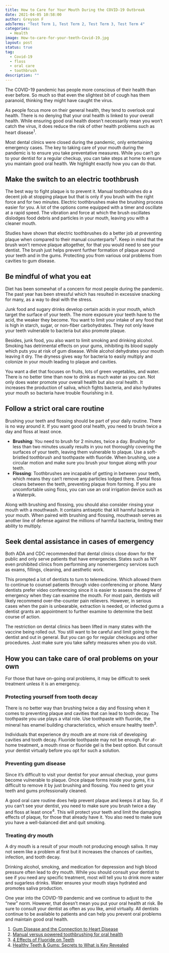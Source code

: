 ```yaml
---
title: How to Care for Your Mouth During the COVID-19 Outbreak
date: 2021-04-05 10:58:00
author: Greyson F
adsTerms: "Test Term 1, Test Term 2, Test Term 3, Test Term 4"
categories:
  - Health
image: How-to-care-for-your-teeth-Covid-19.jpg
layout: post
status: true
tag:
  - Covid-19
  - floss
  - oral care
  - toothbrush
description: ""
---
```


The COVID-19 pandemic has people more conscious of their health than ever before. So much so that even the slightest bit of cough has them paranoid, thinking they might have caught the virus.

As people focus more on their general health, they tend to overlook oral health. There is no denying that your oral health is linked to your overall health. While ensuring good oral health doesn’t necessarily mean you won’t catch the virus, it does reduce the risk of other health problems such as heart disease<sup>1</sup>.

Most dental clinics were closed during the pandemic, only entertaining emergency cases. The key to taking care of your mouth during the pandemic is to ensure you take preventative measures. While you can’t go to your dentist for a regular checkup, you can take steps at home to ensure you maintain good oral health. We highlight exactly how you can do that.

## Make the switch to an electric toothbrush

The best way to fight plaque is to prevent it. Manual toothbrushes do a decent job at stopping plaque but that is only if you brush with the right force and for two minutes. Electric toothbrushes make the brushing process easier for you. A lot of the options come equipped with a timer and oscillate at a rapid speed. The vibration and force at which the brush oscillates dislodges food debris and particles in your mouth, leaving you with a cleaner mouth.

Studies have shown that electric toothbrushes do a better job at preventing plaque when compared to their manual counterparts<sup>2</sup>. Keep in mind that the brush won’t remove plaque altogether, for that you would need to see your dentist. The brush just helps prevent further formation of plaque around your teeth and in the gums. Protecting you from various oral problems from cavities to gum disease.

## Be mindful of what you eat

Diet has been somewhat of a concern for most people during the pandemic. The past year has been stressful which has resulted in excessive snacking for many, as a way to deal with the stress.

Junk food and sugary drinks develop certain acids in your mouth, which target the surface of your teeth. The more exposure your teeth have to the acid, the weaker they become. You want to limit your intake of any food that is high in starch, sugar, or non-fiber carbohydrates. They not only leave your teeth vulnerable to bacteria but also promote plaque.

Besides, junk food, you also want to limit smoking and drinking alcohol. Smoking has detrimental effects on your gums, inhibiting its blood supply which puts you at risk of gum disease. While alcohol dehydrates your mouth leaving it dry. The dryness gives way for bacteria to easily multiply and colonize in your mouth leading to plaque and cavities.

You want a diet that focuses on fruits, lots of green vegetables, and water. There is no better time than now to drink as much water as you can. Not only does water promote your overall health but also oral health. It increases the production of saliva, which fights bacteria, and also hydrates your mouth so bacteria have trouble flourishing in it.

## Follow a strict oral care routine

Brushing your teeth and flossing should be part of your daily routine. There is no way around it. If you want good oral health, you need to brush twice a day and floss at least once.

- **Brushing**: You need to brush for 2 minutes, twice a day. Brushing for less than two minutes usually results in you not thoroughly covering the surfaces of your teeth, leaving them vulnerable to plaque. Use a soft-bristled toothbrush and toothpaste with fluoride. When brushing, use a circular motion and make sure you brush your tongue along with your teeth.
- **Flossing**: Toothbrushes are incapable of getting in between your teeth, which means they can’t remove any particles lodged there. Dental floss cleans between the teeth, preventing plaque from forming. If you are uncomfortable using floss, you can use an oral irrigation device such as a Waterpik.

Along with brushing and flossing, you should also consider rinsing your mouth with a mouthwash. It contains antiseptic that kill harmful bacteria in your mouth. When paired with brushing and flossing, mouthwash serves as another line of defense against the millions of harmful bacteria, limiting their ability to multiply.

## Seek dental assistance in cases of emergency

Both ADA and CDC recommended that dental clinics close down for the public and only serve patients that have emergencies. States such as NY even prohibited clinics from performing any nonemergency services such as exams, fillings, cleaning, and aesthetic work.

This prompted a lot of dentists to turn to telemedicine. Which allowed them to continue to counsel patients through video conferencing or phone. Many dentists prefer video conferencing since it is easier to assess the degree of emergency when they can examine the mouth. For most pain, dentists will likely recommend over-the-counter pain relievers. However, in serious cases when the pain is unbearable, extraction is needed, or infected gums a dentist grants an appointment to further examine to determine the best course of action.

The restriction on dental clinics has been lifted in many states with the vaccine being rolled out. You still want to be careful and limit going to the dentist and out in general. But you can go for regular checkups and other procedures. Just make sure you take safety measures when you do visit.

## How you can take care of oral problems on your own

For those that have on-going oral problems, it may be difficult to seek treatment unless it is an emergency.

### Protecting yourself from tooth decay

There is no better way than brushing twice a day and flossing when it comes to preventing plaque and cavities that can lead to tooth decay. The toothpaste you use plays a vital role. Use toothpaste with fluoride, the mineral has enamel building characteristics, which ensure healthy teeth<sup>3</sup>.

Individuals that experience dry mouth are at more risk of developing cavities and tooth decay. Fluoride toothpaste may not be enough. For at-home treatment, a mouth rinse or fluoride gel is the best option. But consult your dentist virtually before you opt for such a solution.

### Preventing gum disease

Since it’s difficult to visit your dentist for your annual checkup, your gums become vulnerable to plaque. Once plaque forms inside your gums, it is difficult to remove it by just brushing and flossing. You need to get your teeth and gums professionally cleaned.

A good oral care routine does help prevent plaque and keeps it at bay. So, if you can’t see your dentist, you need to make sure you brush twice a day and floss at least once<sup>4</sup>. This will protect your teeth and limit the damaging effects of plaque, for those that already have it. You also need to make sure you have a well-balanced diet and quit smoking.

### Treating dry mouth

A dry mouth is a result of your mouth not producing enough saliva. It may not seem like a problem at first but it increases the chances of cavities, infection, and tooth decay.

Drinking alcohol, smoking, and medication for depression and high blood pressure often lead to dry mouth. While you should consult your dentist to see if you need any specific treatment, most will tell you to drink more water and sugarless drinks. Water ensures your mouth stays hydrated and promotes saliva production.

One year into the COVID-19 pandemic and we continue to adjust to the “new” norm. However, that doesn’t mean you put your oral health at risk. Be sure to consult your dentist as often as you like, amid virtually. All dentists continue to be available to patients and can help you prevent oral problems and maintain good oral health.

1. [Gum Disease and the Connection to Heart Disease](https://www.health.harvard.edu/diseases-and-conditions/gum-disease-and-the-connection-to-heart-disease)
2. [Manual versus powered toothbrushing for oral health](https://pubmed.ncbi.nlm.nih.gov/12535436/#:~:text=Brushes%20that%20worked%20with%20a,%2D0.72%2C%20%2D0.15)
3. [4 Effects of Fluoride on Teeth](https://www.nap.edu/read/11571/chapter/6)
4. [Healthy Teeth &amp; Gums: Secrets to What is Key Revealed](https://vipcaredental.com/blog/healthy-teeth-and-gums-secrets-to-what-is-key-revealed/)
